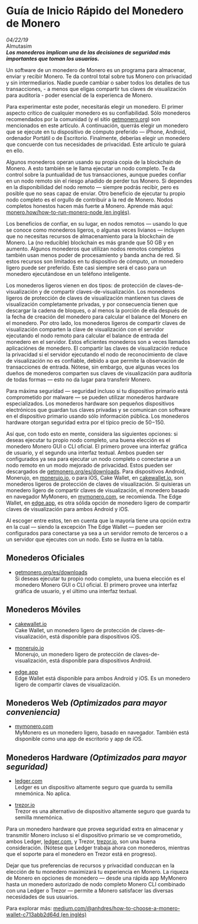 # Guía de Inicio Rápido del Monedero de Monero
*04/22/19*  
Almutasim  
_**Los monederos implican una de las decisiones de seguridad más importantes que toman los usuarios.**_


Un software de un monedero de Monero es un programa para almacenar, enviar y recibir Monero. Te da control total sobre tus Monero con privacidad y sin intermediarios. Nadie puede cambiar o saber todos los detalles de tus transacciones, - a menos que eligas compartir tus claves de visualización para auditoría - poder esencial de la experienca de Monero.

Para experimentar este poder, necesitarás elegir un monedero. El primer aspecto crítico de cualquier monedero es su confiabilidad. Sólo monederos recomendados por la comunidad (y el sitio [getmonero.org](https://getmonero.org/es/)) son mencionados en este artículo. A continuación, querrás elegir un monedero que se ejecute en tu dispositivo de cómputo preferido — iPhone, Android, ordenador Portátil o de Escritorio. Finalmente, deberías elegir un monedero que concuerde con tus necesidades de privacidad. Este artículo te guiará en ello.

Algunos monederos operan usando su propia copia de la blockchain de Monero. A esto también se le llama ejecutar un nodo completo. Te da control sobre la puntualidad de tus transacciones, aunque puedes confiar en un nodo remoto sin el riesgo añadido de perder tus Monero. Si dependes en la disponibilidad del nodo remoto — siempre podrás recibir, pero es posible que no seas capaz de enviar. Otro beneficio de ejecutar tu propio nodo completo es el orgullo de contribuir a la red de Monero. Nodos completos honestos hacen más fuerte a Monero. Aprende más aquí: [monero.how/how-to-run-monero-node (en inglés)](https://www.monero.how/how-to-run-monero-node).

Los beneficios de confiar, en su lugar, en nodos remotos — usando lo que se conoce como monederos ligeros, o algunas veces livianos — incluyen que no necesitas recursos de almacenamiento para la blockchain de Monero. La (no reducible) blockchain es más grande que 50 GB y en aumento. Algunos monederos que utilizan nodos remotos completos también usan menos poder de procesamiento y banda ancha de red. Si estos recursos son limitados en tu dispositivo de cómputo, un monedero ligero puede ser preferido. Este casi siempre será el caso para un monedero ejecutándose en un teléfono inteligente.

Los monederos ligeros vienen en dos tipos: de protección de claves-de-visualización y de compartir claves-de-visualización. Los monederos ligeros de protección de claves de visualización mantienen tus claves de visualización completamente privadas, y por consecuencia tienen que descargar la cadena de bloques, o al menos la porción de ella después de la fecha de creación del monedero para calcular el balance del Monero en el monedero. Por otro lado, los monederos ligeros de compartir claves de visualización comparten la clave de visualización con el servidor ejecutando el nodo remoto para calcular el balance de entrada del monedero en el servidor. Estos eficientes monederos son a veces llamados aplicaciónes de monedero. El compartir las claves de visualización reduce la privacidad si el servidor ejecutando el nodo de reconocimiento de clave de visualización no es confiable, debido a que permite la observación de transacciones de entrada. Nótese, sin embargo, que algunas veces los dueños de monederos comparten sus claves de visualización para auditoría de todas formas — esto no da lugar para transferir Monero.

Para máxima seguridad — seguridad incluso si tu dispositivo primario está comprometido por malware — se pueden utilizar monederos hardware especializados. Los monederos hardware son pequeños dispositivos electrónicos que guardan tus claves privadas y se comunican con software en el dispositivo primario usando sólo información pública. Los monederos hardware otorgan seguridad extra por el típico precio de $50-$150.

Así que, con todo esto en mente, considera las siguientes opciones: si deseas ejecutar tu propio nodo completo, una buena elección es el monedero Monero GUI o CLI oficial. El primero provee una interfaz gráfica de usuario, y el segundo una interfaz textual. Ambos pueden ser configurados ya sea para ejecutar un nodo completo o conectarse a un nodo remoto en un modo mejorado de privacidad. Estos pueden ser descargados de [getmonero.org/es/downloads](https://getmonero.org/es/downloads/). Para dispositivos Android, Monerujo, en [monerujo.io](https://www.monerujo.io/), o para iOS, Cake Wallet, en [cakewallet.io](https://cakewallet.io/), son monederos ligeros de protección de claves de visualización. Si quisieras un monedero ligero de compartir claves de visualización, el monedero basado en navegador MyMonero, en [mymonero.com](https://mymonero.com/), se recomienda. The Edge Wallet, en [edge.app](https://edge.app/), es otra sólida opción de monedero ligero de compartir claves de visualización para ambos Android y iOS.

Al escoger entre estos, ten en cuenta que la mayoría tiene una opción extra en la cual — siendo la excepción The Edge Wallet — pueden ser configurados para conectarse ya sea a un servidor remoto de terceros o a un servidor que ejecutes con un nodo. Esto se ilustra en la tabla.

## Monederos Oficiales

+ [getmonero.org/es/downloads](https://www.getmonero.org/es/downloads)  
Si deseas ejecutar tu propio nodo completo, una buena elección es el monedero Monero GUI o CLI oficial. El primero provee una interfaz gráfica de usuario, y el último una interfaz textual.

## Monederos Móviles

+ [cakewallet.io](https://cakewallet.io/)  
Cake Wallet, un monedero ligero de protección de claves-de-visualización, está disponible para dispositivos iOS.

+ [monerujo.io](https://www.monerujo.io/)  
Monerujo, un monedero ligero de protección de claves-de-visualización, está disponible para dispositivos Android.

+ [edge.app](https://edge.app/)  
Edge Wallet está disponible para ambos Android y iOS. Es un monedero ligero de compartir claves de visualización.

## Monederos Web *(Optimizados para mayor conveniencia)*

+ [mymonero.com](https://mymonero.com/)  
MyMonero es un monedero ligero, basado en navegador. También está disponible como una app de escritorio y app de iOS.

## Monederos Hardware *(Optimizados para mayor seguridad)*

+ [ledger.com](https://shop.ledger.com/?r=92d74dc2847a)  
Ledger es un dispositivo altamente seguro que guarda tu semilla mnemónica. No aplica.

+ [trezor.io](https://trezor.io/)  
Trezor es una alternativo de dispositivo altamente seguro que guarda tu semilla mnemónica.

Para un monedero hardware que provea seguridad extra en almacenar y transmitir Monero incluso si el dispositivo primario se ve comprometido, ambos Ledger, [ledger.com](https://shop.ledger.com/?r=92d74dc2847a), y Trezor, [trezor.io](https://trezor.io/), son una buena consideración. (Nótese que Ledger trabaja ahora con monederos, mientras que el soporte para el monedero en Trezor está en progreso).

Dejar que tus preferencias de recursos y privacidad conduzcan en la elección de tu monedero maximizará tu experiencia en Monero. La riqueza de Monero en opciones de monedero — desde una rápida app MyMonero hasta un monedero autorizado de nodo completo Monero CLI combinado con una Ledger o Trezor — permite a Monero satisfacer las diversas necesidades de sus usuarios.

Para explorar más: [medium.com/@anhdres/how-to-choose-a-monero-wallet-c713abb2d64d (en inglés)](https://medium.com/@anhdres/how-to-choose-a-monero-wallet-c713abb2d64d)
